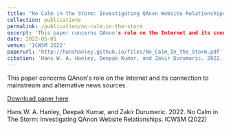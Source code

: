 ```yaml
---
title: "No Calm in the Storm: Investigating QAnon Website Relationships"
collection: publications
permalink: /publication/no-calm-in-the-storm
excerpt: 'This paper concerns QAnon's role on the Internet and its connection to mainstream and alternative news sources.'
date: 2022-05-01
venue: 'ICWSM 2022'
paperurl: 'http://hanshanley.github.io/files/No_Calm_In_the_Storm.pdf'
citation: 'Hans W. A. Hanley, Deepak Kumar, and Zakir Durumeric. 2022. No Calm in The Storm: Investigating QAnon Website Relationships. ICWSM (2022)'
---
```

This paper concerns QAnon's role on the Internet and its connection to mainstream and alternative news sources.

[Download paper here](http://hanshanley.github.io/files/No_Calm_In_the_Storm.pdf)

Hans W. A. Hanley, Deepak Kumar, and Zakir Durumeric. 2022. No Calm in The Storm: Investigating QAnon Website Relationships. ICWSM (2022)
